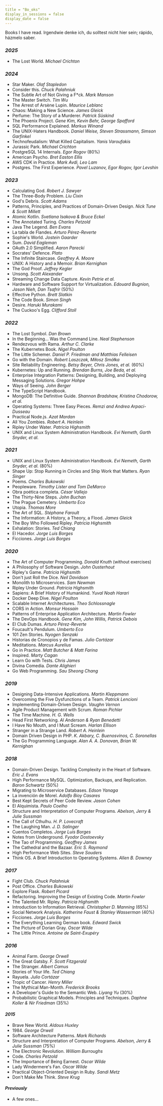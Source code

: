 ```yaml
---
title = "Bo_oks"
display_in_sessions = false
display_date = false
---
```


Books I have read. Irgendwie denke ich, du solltest nicht hier sein; rápido, házmelo saber.

### *2025*

- The Lost World. *Michael Crichton*

### *2024*

- Star Maker. *Olaf Stapledon*
- Consider this. *Chuck Palahniuk*
- The Subtle Art of Not Giving a F*ck. *Mark Manson*
- The Master Switch. *Tim Wu*
- The Arrest of Arsène Lupin. *Maurice Leblanc*
- Chaos: Making a New Science. *James Gleick*
- Perfume: The Story of a Murderer. *Patrick Süskind*
- The Phoenix Project. *Gene Kim, Kevin Behr, George Spafford*
- SQL Performance Explained. *Markus Winand*
- The UNIX-Haters Handbook. *Daniel Weise, Steven Strassmann, Simson Garfinkel*
- Technofeudalism: What Killed Capitalism. *Yanis Varoufakis*
- Jurassic Park. *Michael Crichton*
- PostgreSQL 14 Internals. *Egor Rogov* (80%)
- American Psycho. *Bret Easton Ellis*
- AWS CDK in Practice. *Mark Avdi, Leo Lam*
- Postgres. The First Experience. *Pavel Luzanov, Egor Rogov, Igor Levshin*

### *2023*

- Calculating God. *Robert J. Sawyer*
- The Three-Body Problem. *Liu Cixin*
- God's Debris. *Scott Adams*
- Patterns, Principles, and Practices of Domain-Driven Design. *Nick Tune & Scott Millett*
- Atomic Kotlin. *Svetlana Isakova & Bruce Eckel*
- The Annotated Turing. *Charles Petzold*
- Java The Legend. *Ben Evans*
- La tabla de Flandes. *Arturo Pérez-Reverte*
- Sophie's World. *Jostein Gaarder*
- Sum. *David Eagleman*
- OAuth 2.0 Simplified. *Aaron Parecki*
- Socrates' Defence. *Plato* 
- The Infinite Staircase. *Geoffrey A. Moore*
- UNIX: A History and a Memoir. *Brian Kernighan*
- The God Proof. *Jeffrey Kegler*
- Unsong. *Scott Alexander*
- Streaming Change Data Capture. *Kevin Petrie et al.*
- Hardware and Software Support for Virtualization. *Edouard Bugnion, Jason Nieh, Dan Tsafrir* (50%)
- Effective Python. *Brett Slatkin*
- The Code Book. *Simon Singh*
- Desire. *Haruki Murakami*
- The Cuckoo's Egg. *Clifford Stoll*

### *2022*

- The Lost Symbol. *Dan Brown*
- In the Beginning... Was the Command Line. *Neal Stephenson*
- Rendezvous with Rama. *Arthur C. Clarke*
- The Kubernetes Book. *Nigel Poulton*
- The Little Schemer. *Daniel P. Friedman and Matthias Felleisen*
- Go with the Domain. *Robert Laszczak, Miłosz Smółka*
- Site Reliability Engineering. *Betsy Beyer, Chris Jones, et al.* (60%)
- Kubernetes: Up and Running. *Brendan Burns, Joe Beda, et al.*
- Enterprise Integration Patterns: Designing, Building, and Deploying Messaging Solutions. *Gregor Hohpe*
- Ways of Seeing. *John Berger*
- The TypeScript Handbook.
- MongoDB: The Definitive Guide. *Shannon Bradshaw, Kristina Chodorow, et al.*
- Operating Systems: Three Easy Pieces. *Remzi and Andrea Arpaci-Dusseau*
- Practical Node.js. *Azat Mardan*
- All You Zombies. *Robert A. Heinlein*
- Ripley Under Water. *Patricia Highsmith*
- UNIX and Linux System Administration Handbook. *Evi Nemeth, Garth Snyder, et al.*

### *2021*

- UNIX and Linux System Administration Handbook. *Evi Nemeth, Garth Snyder, et al.* (80%)
- Shape Up: Stop Running in Circles and Ship Work that Matters. *Ryan Singer*
- Poems. *Charles Bukowski*
- Peopleware. *Timothy Lister and Tom DeMarco*
- Obra poética completa. *César Vallejo*
- The Thirty-Nine Steps. *John Buchan*
- The Prague Cemetery. *Umberto Eco*
- Utopia. *Thomas More*
- The Art of SQL. *Stéphane Faroult*
- The Information: A History, a Theory, a Flood. *James Gleick*
- The Boy Who Followed Ripley. *Patricia Highsmith*
- Exhalation: Stories. *Ted Chiang*
- El Hacedor. *Jorge Luis Borges*
- Ficciones. *Jorge Luis Borges*

### *2020*

- The Art of Computer Programming. *Donald Knuth* (without exercises)
- A Philosophy of Software Design. *John Ousterhout*
- Ripley's Game. *Patricia Highsmith*
- Don't just Roll the Dice. *Neil Davidson*
- Monolith to Microservices. *Sam Newman*
- Ripley Under Ground. *Patricia Highsmith*
- Sapiens: A Brief History of Humankind. *Yuval Noah Harari*
- Docker Deep Dive. *Nigel Poulton*
- Scalable Internet Architectures. *Theo Schlossnagle*
- CORS in Action. *Monsur Hossain*
- Patterns of Enterprise Application Architecture. *Martin Fowler*
- The DevOps Handbook. *Gene Kim, John Willis, Patrick Debois*
- El Club Dumas. *Arturo Pérez-Reverte*
- Foucault's Pendulum. *Umberto Eco*
- 101 Zen Stories. *Nyogen Senzaki*
- Historias de Cronopios y de Famas. *Julio Cortázar*
- Meditations. *Marcus Aurelius*
- Go in Practice. *Matt Butcher & Matt Farina*
- Inspired. *Marty Cagan*
- Learn Go with Tests. *Chris James*
- Divina Comedia. *Dante Alighieri*
- Go Web Programming. *Sau Sheong Chang*

### *2019*

- Designing Data-Intensive Applications. *Martin Kleppmann*
- Overcoming the Five Dysfunctions of a Team. *Patrick Lencioni*
- Implementing Domain-Driven Design. *Vaughn Vernon*
- Agile Product Management with Scrum. *Roman Pichler*
- The Time Machine. *H. G. Wells*
- Head First Networking. *Al Anderson & Ryan Benedetti*
- I Have No Mouth, and I Must Scream. *Harlan Ellison*
- Stranger in a Strange Land. *Robert A. Heinlein*
- Domain Driven Design in PHP. *K. Akbary, C. Buenosvinos, C. Soronellas*
- The Go Programming Language. *Alan A. A. Donovan, Brian W. Kernighan*

### *2018*

- Domain-Driven Design. Tackling Complexity in the Heart of Software. *Eric J. Evans*
- High Performance MySQL. Optimization, Backups, and Replication. *Baron Schwartz* (50%)
- Migrating to Microservice Databases. *Edson Yanaga*
- La invención de Morel. *Adolfo Bioy Casares*
- Best Kept Secrets of Peer Code Review. *Jason Cohen*
- El Alquimista. *Paulo Coelho*
- Structure and Interpretation of Computer Programs. *Abelson, Jerry & Julie Sussman*
- The Call of Cthulhu. *H. P. Lovecraft*
- The Laughing Man. *J. D. Salinger*
- Cuentos Completos. *Jorge Luis Borges*
- Notes from Underground. *Fyodor Dostoevsky*
- The Tao of Programming. *Geoffrey James*
- The Cathedral and the Bazaar. *Eric S. Raymond*
- High Performance Web Sites. *Steve Souders*
- Think OS. A Brief Introduction to Operating Systems. *Allen B. Downey*

### *2017*

- Fight Club. *Chuck Palahniuk*
- Post Office. *Charles Bukowski*
- Explore Flask. *Robert Picard*
- Refactoring. Improving the Design of Existing Code. *Martin Fowler*
- The Talented Mr. Ripley. *Patricia Highsmith*
- Introduction to Information Retrieval. *Christopher D. Manning* (65%)
- Social Network Analysis. *Katherine Faust & Stanley Wasserman* (40%)
- Ficciones. *Jorge Luis Borges*
- The Everything Learning German book. *Edward Swick*
- The Picture of Dorian Gray. *Oscar Wilde*
- The Little Prince. *Antoine de Saint-Exupéry*

### *2016*

- Animal Farm. *George Orwell*
- The Great Gatsby. *F. Scott Fitzgerald*
- The Stranger. *Albert Camus*
- Stories of Your life. *Ted Chiang*
- Rayuela. *Julio Cortázar*
- Tropic of Cancer. *Henry Miller*
- The Mythical Man-Month. *Frederick Brooks*
- A Developer's Guide to the Semantic Web. *Liyang Yu* (30%)
- Probabilistic Graphical Models. Principles and Techniques. *Daphne Koller & Nir Friedman* (35%)

#### *2015*

- Brave New World. *Aldous Huxley*
- 1984\. *George Orwell*
- Software Architecture Patterns. *Mark Richards*
- Structure and Interpretation of Computer Programs. *Abelson, Jerry & Julie Sussman* (75%)
- The Electronic Revolution. *William Burroughs*
- Code. *Charles Petzold*
- The Importance of Being Earnest. *Oscar Wilde*
- Lady Windermere's Fan. *Oscar Wilde*
- Practical Object-Oriented Design in Ruby. *Sandi Metz*
- Don't Make Me Think. *Steve Krug*

#### *Previously*

- A few ones...
